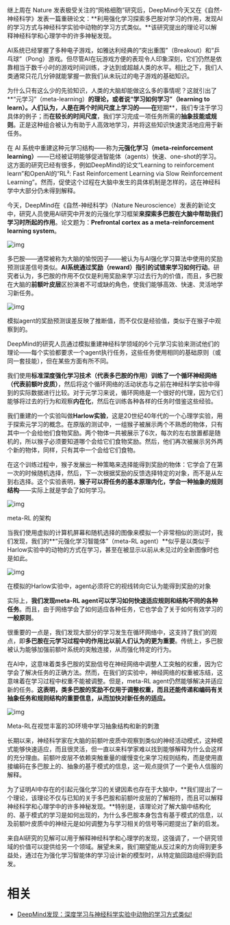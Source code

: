 
继上周在 Nature 发表极受关注的“网格细胞”研究后，DeepMind今天又在《自然-神经科学》发表一篇重磅论文：**利用强化学习探索多巴胺对学习的作用，发现AI的学习方式与神经科学实验中动物的学习方式类似。**该研究提出的理论可以解释神经科学和心理学中的许多神秘发现。

AI系统已经掌握了多种电子游戏，如雅达利经典的“突出重围”（Breakout）和“乒乓球”（Pong）游戏。但尽管AI在玩游戏方便的表现令人印象深刻，它们仍然是依靠相当于数千小时的游戏时间训练，才达到或超越人类的水平。相比之下，我们人类通常只花几分钟就能掌握一款我们从未玩过的电子游戏的基础知识。



为什么只有这么少的先验知识，人类的大脑却能做这么多的事情呢？这就引出了**“元学习”（meta-learning）**的理论，或者说“学习如何学习”（learning to learn）。人们认为，人是在两个时间尺度上学习的——在**短期**，我们专注于学习具体的例子；而**在较长的时间尺度**，我们学习完成一项任务所需的**抽象技能或规则**。正是这种组合被认为有助于人高效地学习，并将这些知识快速灵活地应用于新任务。



在 AI 系统中重建这种元学习结构——称为**元强化学习（meta-reinforcement learning）**——已经被证明能够促进智能体（agents）快速、one-shot的学习。这方面的研究已经有很多，例如DeepMind的论文“Learning to reinforcement learn”和OpenAI的“RL²: Fast Reinforcement Learning via Slow Reinforcement Learning”。然而，促使这个过程在大脑中发生的具体机制是怎样的，这在神经科学中大部分仍未得到解释。



今天，DeepMind在《自然-神经科学》（Nature Neuroscience）发表的新论文中，研究人员使用AI研究中开发的元强化学习框架**来探索多巴胺在大脑中帮助我们学习时所起的作用**。论文题为：**Prefrontal cortex as a meta-reinforcement learning system**。





![img](https://mmbiz.qpic.cn/mmbiz_png/UicQ7HgWiaUb16wm6oYwLhkCXC80xbs9LYPjD7ReXkWCicwmt09OZEpGNeoPVZzADgHQfvhiaKibQj9vWrQAV9tP4vg/640?wx_fmt=png&tp=webp&wxfrom=5&wx_lazy=1&wx_co=1)



多巴胺——通常被称为大脑的愉悦因子——被认为与AI强化学习算法中使用的奖励预测误差信号类似。**AI系统通过奖励（reward）指引的试错来学习如何行动**。研究者认为，多巴胺的作用不仅仅是利用奖励来学习过去行为的价值，而且，多巴胺在大脑的**前额叶皮层**区扮演者不可或缺的角色，使我们能够高效、快速、灵活地学习新任务。





![img](https://mmbiz.qpic.cn/mmbiz_jpg/UicQ7HgWiaUb1OQPIEnbpfmheOFiblL7YdbSDcbQMLe4Xict4yY7GeCQy4drAfAoHOKIZcLzDwBmuUePa5T4CTHxSQ/640?wx_fmt=jpeg&tp=webp&wxfrom=5&wx_lazy=1&wx_co=1)

模拟agent的奖励预测误差反映了推断值，而不仅仅是经验值，类似于在猴子中观察到的。



DeepMind的研究人员通过模拟重建神经科学领域的6个元学习实验来测试他们的理论——每个实验都要求一个agent执行任务，这些任务使用相同的基础原则（或同一套技能），但在某些方面有所不同。



我们使用**标准深度强化学习技术（代表多巴胺的作用）**训练了一个**循环神经网络（代表前额叶皮质）**，然后将这个循环网络的活动状态与之前在神经科学实验中得到的实际数据进行比较。对于元学习来说，循环网络是一个很好的代理，因为它们能够将过去的行为和观察**内在化**，然后在训练各种各样的任务时借鉴这些经验。



我们重建的一个实验叫做**Harlow实验**，这是20世纪40年代的一个心理学实验，用于探索元学习的概念。在原版的测试中，一组猴子被展示两个不熟悉的物体，只有其中一个会给他们食物奖励。两个物体一共被展示了6次，每次的左右放置都是随机的，所以猴子必须要知道哪个会给它们食物奖励。然后，他们再次被展示另外两个新的物体，同样，只有其中一个会给它们食物。



在这个训练过程中，猴子发展出一种策略来选择能得到奖励的物体：它学会了在第一次的时候随机选择，然后，下一次根据奖励的反馈选择特定的对象，而不是从左到右选择。这个实验表明，**猴子可以将任务的基本原理内化，学会一种抽象的规则结构**——实际上就是学会了如何学习。





![img](https://mmbiz.qpic.cn/mmbiz_jpg/UicQ7HgWiaUb16wm6oYwLhkCXC80xbs9LYp01n0wOayjZy1oVRMVZicmPBzqbpKVfIraERP8xQAibVheILw9aquNrg/640?wx_fmt=jpeg&tp=webp&wxfrom=5&wx_lazy=1&wx_co=1)

meta-RL 的架构



当我们使用虚拟的计算机屏幕和随机选择的图像来模拟一个非常相似的测试时，我们发现，我们的**“元强化学习智能体”（meta-RL agent）**似乎是以类似于Harlow实验中的动物的方式在学习，甚至在被显示以前从未见过的全新图像时也是如此。





![img](https://mmbiz.qpic.cn/mmbiz_gif/UicQ7HgWiaUb16wm6oYwLhkCXC80xbs9LYeJjsPWDhHy55C934e3ow0WJhuNMUrH0Oukm1iaR89P0Cf5zNBNfvFlQ/640?wx_fmt=gif&tp=webp&wxfrom=5&wx_lazy=1)

在模拟的Harlow实验中，agent必须将它的视线转向它认为能得到奖励的对象



实际上，**我们发现meta-RL agent可以学习如何快速适应规则和结构不同的各种任务**。而且，由于网络学会了如何适应各种任务，它也学会了关于如何有效学习的**一般原则**。



很重要的一点是，我们发现大部分的学习发生在循环网络中，这支持了我们的观点，即**多巴胺在元学习过程中的作用比以前人们认为的更为重要**。传统上，多巴胺被认为能够加强前额叶系统的突触连接，从而强化特定的行为。



在AI中，这意味着类多巴胺的奖励信号在神经网络中调整人工突触的权重，因为它学会了解决任务的正确方法。然而，在我们的实验中，神经网络的权重被冻结，这意味着在学习过程中权重不能被调整。但是，meta-RL agent仍然能够解决并适应新的任务。**这表明，类多巴胺的奖励不仅用于调整权重，而且还能传递和编码有关抽象任务和规则结构的重要信息，从而加快对新任务的适应。**



![img](https://mmbiz.qpic.cn/mmbiz_jpg/UicQ7HgWiaUb1OQPIEnbpfmheOFiblL7Ydbre8631MiatKSEbicobAyAic7lOxAZVR07Q5w1GIX8ia3K6SoH67glYSL5Q/640?wx_fmt=jpeg&tp=webp&wxfrom=5&wx_lazy=1&wx_co=1)

Meta-RL在视觉丰富的3D环境中学习抽象结构和新的刺激



长期以来，神经科学家在大脑的前额叶皮质中观察到类似的神经活动模式，这种模式能够快速适应，而且很灵活，但一直以来科学家难以找到能够解释为什么会这样的充分理由。前额叶皮层不依赖突触重量的缓慢变化来学习规则结构，而是使用直接编码在多巴胺上的、抽象的基于模式的信息，这一观点提供了一个更令人信服的解释。



为了证明AI中存在的引起元强化学习的关键因素也存在于大脑中，**我们提出了一个理论，该理论不仅与已知的关于多巴胺和前额叶皮层的了解相符，而且可以解释神经科学和心理学中的许多神秘发现。**特别是，该理论对了解大脑中结构化的、基于模式的学习是如何出现的，为什么多巴胺本身包含有基于模式的信息，以及前额叶皮质中的神经元是如何调整为与学习相关的信号等问题提出了新的启发。



来自AI研究的见解可以用于解释神经科学和心理学的发现，这强调了，一个研究领域的价值可以提供给另一个领域。展望未来，我们期望能从反过来的方向得到更多益处，通过在为强化学习智能体的学习设计新的模型时，从特定脑回路组织得到启发。


# 相关

- [DeepMind发现：深度学习与神经科学实验中动物的学习方式类似!](https://mp.weixin.qq.com/s?__biz=MzA4NzE1NzYyMw==&mid=2247497677&idx=1&sn=744baa41f3b645273bc0bfb8f93c9754&chksm=903f09d5a74880c3390fed19d60f8f7ee5d41807e45568be3cccc0b38e3658c12cf9cab0cec3&mpshare=1&scene=1&srcid=0521q0KjIfdGCp208YB3eymr#rd)
